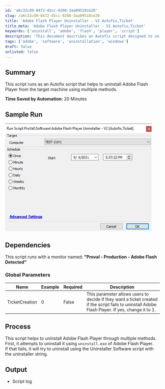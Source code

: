 ```yaml
---
id: 'a6c32cd9-8472-45cc-9260-3aa09510ce20'
slug: /a6c32cd9-8472-45cc-9260-3aa09510ce20
title: 'Adobe Flash Player Uninstaller - V2 Autofix,Ticket'
title_meta: 'Adobe Flash Player Uninstaller - V2 Autofix,Ticket'
keywords: ['uninstall', 'adobe', 'flash', 'player', 'script']
description: 'This document describes an Autofix script designed to uninstall Adobe Flash Player from target machines using multiple methods. The script aims to save time by automating the uninstallation process and includes options for ticket creation in case of failure.'
tags: ['adobe', 'software', 'uninstallation', 'windows']
draft: false
unlisted: false
---
```


## Summary

This script runs as an Autofix script that helps to uninstall Adobe Flash Player from the target machine using multiple methods.

**Time Saved by Automation:** 20 Minutes

## Sample Run

![Sample Run](../../../static/img/docs/a6c32cd9-8472-45cc-9260-3aa09510ce20/image_1.webp)

## Dependencies

This script runs with a monitor named: **"Proval - Production - Adobe Flash Detected"**

### Global Parameters

| Name            | Example | Required | Description                                                                                                                                                          |
|-----------------|---------|----------|----------------------------------------------------------------------------------------------------------------------------------------------------------------------|
| TicketCreation   | 0       | False    | This parameter allows users to decide if they want a ticket created if the script fails to uninstall Adobe Flash Player. If yes, change it to 1.                  |

## Process

This script helps to uninstall Adobe Flash Player through multiple methods.  
First, it attempts to uninstall it using `uninstall.exe` of Adobe Flash Player.  
If that fails, it will try to uninstall using the Uninstaller Software script with the uninstaller string.

## Output

- Script log


